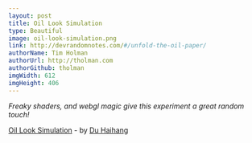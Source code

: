```yaml
---
layout: post
title: Oil Look Simulation
type: Beautiful
image: oil-look-simulation.png
link: http://devrandomnotes.com/#/unfold-the-oil-paper/
authorName: Tim Holman
authorUrl: http://tholman.com
authorGithub: tholman
imgWidth: 612
imgHeight: 406
---
```


_Freaky shaders, and webgl magic give this experiment a great random touch!_

[Oil Look Simulation](http://devrandomnotes.com/#/unfold-the-oil-paper/) - by [Du Haihang](http://www.duhaihang.com/)
